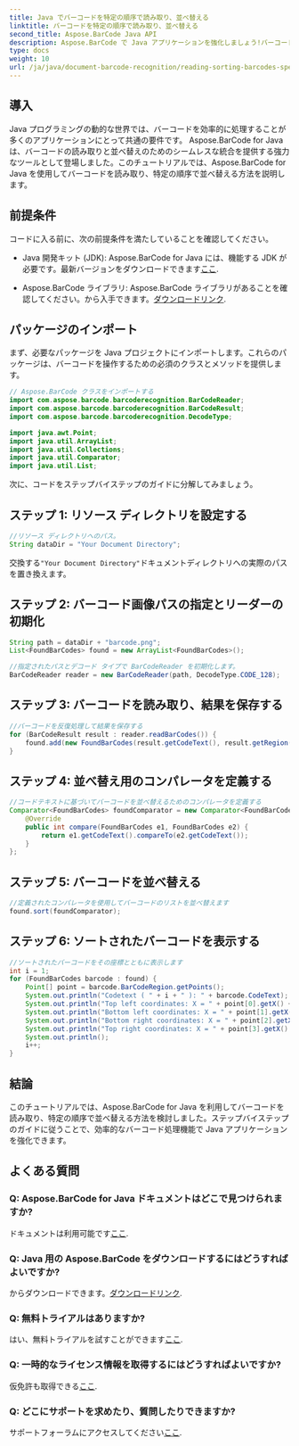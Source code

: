 ```yaml
---
title: Java でバーコードを特定の順序で読み取り、並べ替える
linktitle: バーコードを特定の順序で読み取り、並べ替える
second_title: Aspose.BarCode Java API
description: Aspose.BarCode で Java アプリケーションを強化しましょう!バーコードを効率的に読み取り、分類する方法を学びます。シームレスな統合については、ステップバイステップのガイドに従ってください。
type: docs
weight: 10
url: /ja/java/document-barcode-recognition/reading-sorting-barcodes-specific-order/
---
```


## 導入

Java プログラミングの動的な世界では、バーコードを効率的に処理することが多くのアプリケーションにとって共通の要件です。 Aspose.BarCode for Java は、バーコードの読み取りと並べ替えのためのシームレスな統合を提供する強力なツールとして登場しました。このチュートリアルでは、Aspose.BarCode for Java を使用してバーコードを読み取り、特定の順序で並べ替える方法を説明します。

## 前提条件

コードに入る前に、次の前提条件を満たしていることを確認してください。

-  Java 開発キット (JDK): Aspose.BarCode for Java には、機能する JDK が必要です。最新バージョンをダウンロードできます[ここ](https://www.oracle.com/java/technologies/javase-downloads.html).

- Aspose.BarCode ライブラリ: Aspose.BarCode ライブラリがあることを確認してください。から入手できます。[ダウンロードリンク](https://releases.aspose.com/barcode/java/).

## パッケージのインポート

まず、必要なパッケージを Java プロジェクトにインポートします。これらのパッケージは、バーコードを操作するための必須のクラスとメソッドを提供します。

```java
// Aspose.BarCode クラスをインポートする
import com.aspose.barcode.barcoderecognition.BarCodeReader;
import com.aspose.barcode.barcoderecognition.BarCodeResult;
import com.aspose.barcode.barcoderecognition.DecodeType;

import java.awt.Point;
import java.util.ArrayList;
import java.util.Collections;
import java.util.Comparator;
import java.util.List;
```

次に、コードをステップバイステップのガイドに分解してみましょう。

## ステップ 1: リソース ディレクトリを設定する

```java
//リソース ディレクトリへのパス。
String dataDir = "Your Document Directory";
```

交換する`"Your Document Directory"`ドキュメントディレクトリへの実際のパスを置き換えます。

## ステップ 2: バーコード画像パスの指定とリーダーの初期化

```java
String path = dataDir + "barcode.png";
List<FoundBarCodes> found = new ArrayList<FoundBarCodes>();

//指定されたパスとデコード タイプで BarCodeReader を初期化します。
BarCodeReader reader = new BarCodeReader(path, DecodeType.CODE_128);
```

## ステップ 3: バーコードを読み取り、結果を保存する

```java
//バーコードを反復処理して結果を保存する
for (BarCodeResult result : reader.readBarCodes()) {
    found.add(new FoundBarCodes(result.getCodeText(), result.getRegion()));
}
```

## ステップ 4: 並べ替え用のコンパレータを定義する

```java
//コードテキストに基づいてバーコードを並べ替えるためのコンパレータを定義する
Comparator<FoundBarCodes> foundComparator = new Comparator<FoundBarCodes>() {
    @Override
    public int compare(FoundBarCodes e1, FoundBarCodes e2) {
        return e1.getCodeText().compareTo(e2.getCodeText());
    }
};
```

## ステップ 5: バーコードを並べ替える

```java
//定義されたコンパレータを使用してバーコードのリストを並べ替えます
found.sort(foundComparator);
```

## ステップ 6: ソートされたバーコードを表示する

```java
//ソートされたバーコードをその座標とともに表示します
int i = 1;
for (FoundBarCodes barcode : found) {
    Point[] point = barcode.BarCodeRegion.getPoints();
    System.out.println("Codetext ( " + i + " ): " + barcode.CodeText);
    System.out.println("Top left coordinates: X = " + point[0].getX() + ", Y = " + point[0].getY());
    System.out.println("Bottom left coordinates: X = " + point[1].getX() + ", Y = " + point[1].getY());
    System.out.println("Bottom right coordinates: X = " + point[2].getX() + ", Y = " + point[2].getY());
    System.out.println("Top right coordinates: X = " + point[3].getX() + ", Y = " + point[3].getY());
    System.out.println();
    i++;
}
```

## 結論

このチュートリアルでは、Aspose.BarCode for Java を利用してバーコードを読み取り、特定の順序で並べ替える方法を検討しました。ステップバイステップのガイドに従うことで、効率的なバーコード処理機能で Java アプリケーションを強化できます。

## よくある質問

### Q: Aspose.BarCode for Java ドキュメントはどこで見つけられますか?
ドキュメントは利用可能です[ここ](https://reference.aspose.com/barcode/java/).

### Q: Java 用の Aspose.BarCode をダウンロードするにはどうすればよいですか?
からダウンロードできます。[ダウンロードリンク](https://releases.aspose.com/barcode/java/).

### Q: 無料トライアルはありますか?
はい、無料トライアルを試すことができます[ここ](https://releases.aspose.com/).

### Q: 一時的なライセンス情報を取得するにはどうすればよいですか?
仮免許も取得できる[ここ](https://purchase.aspose.com/temporary-license/).

### Q: どこにサポートを求めたり、質問したりできますか?
サポートフォーラムにアクセスしてください[ここ](https://forum.aspose.com/c/barcode/13).

